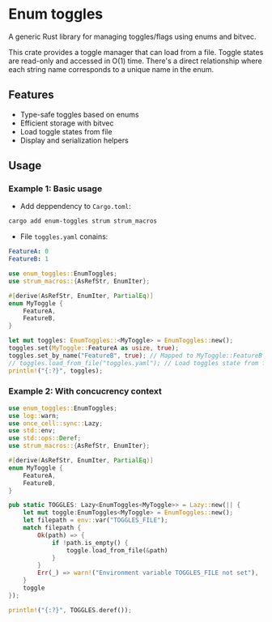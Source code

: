 # Enum toggles

A generic Rust library for managing toggles/flags using enums and bitvec.

This crate provides a toggle manager that can load from a file.
Toggle states are read-only and accessed in O(1) time.
There's a direct relationship where each string name corresponds to a unique name in the enum.

## Features

- Type-safe toggles based on enums
- Efficient storage with bitvec
- Load toggle states from file
- Display and serialization helpers

## Usage

### Example 1: Basic usage

- Add deppendency to `Cargo.toml`:
```bash
cargo add enum-toggles strum strum_macros
```

- File `toggles.yaml` conains:

```yaml
FeatureA: 0
FeatureB: 1
```

```rust
use enum_toggles::EnumToggles;
use strum_macros::{AsRefStr, EnumIter};

#[derive(AsRefStr, EnumIter, PartialEq)]
enum MyToggle {
    FeatureA,
    FeatureB,
}

let mut toggles: EnumToggles::<MyToggle> = EnumToggles::new();
toggles.set(MyToggle::FeatureA as usize, true);
toggles.set_by_name("FeatureB", true); // Mapped to MyToggle::FeatureB
// toggles.load_from_file("toggles.yaml"); // Load toggles state from file
println!("{:?}", toggles);
```

### Example 2: With concucrency context

```rust
use enum_toggles::EnumToggles;
use log::warn;
use once_cell::sync::Lazy;
use std::env;
use std::ops::Deref;
use strum_macros::{AsRefStr, EnumIter};

#[derive(AsRefStr, EnumIter, PartialEq)]
enum MyToggle {
    FeatureA,
    FeatureB,
}

pub static TOGGLES: Lazy<EnumToggles<MyToggle>> = Lazy::new(|| {
    let mut toggle:EnumToggles<MyToggle> = EnumToggles::new();
    let filepath = env::var("TOGGLES_FILE");
    match filepath {
        Ok(path) => {
            if !path.is_empty() {
                toggle.load_from_file(&path)
            }
        }
        Err(_) => warn!("Environment variable TOGGLES_FILE not set"),
    }
    toggle
});

println!("{:?}", TOGGLES.deref());
```
